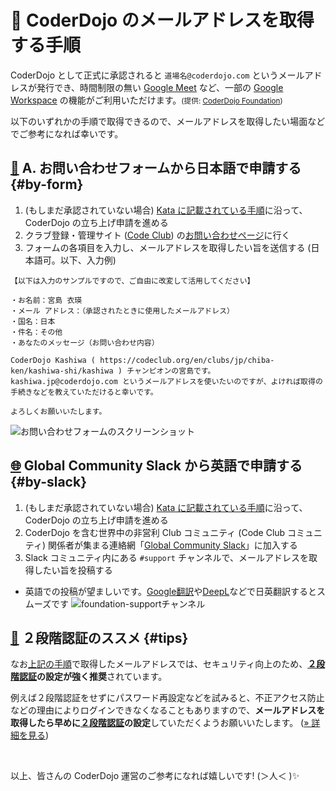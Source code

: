 # 📧 CoderDojo のメールアドレスを取得する手順

CoderDojo として正式に承認されると `道場名@coderdojo.com` というメールアドレスが発行でき、時間制限の無い [Google Meet](https://apps.google.com/intl/ja/meet/) など、一部の [Google Workspace](https://workspace.google.co.jp/intl/ja/) の機能がご利用いただけます。<small>(提供: <a href='https://codeclub.org/en/coderdojo-community'>CoderDojo Foundation</a>)</small>

以下のいずれかの手順で取得できるので、メールアドレスを取得したい場面などでご参考になれば幸いです。


## [📮](#by-form) A. お問い合わせフォームから日本語で申請する {#by-form}
1. (もしまだ承認されていない場合) [Kata に記載されている手順](/kata#startup)に沿って、CoderDojo の立ち上げ申請を進める
2. クラブ登録・管理サイト (<a href='https://codeclub.org/en/coderdojo-community'>Code Club</a>) の[お問い合わせページ](https://codeclub.org/ja/help#contact-form)に行く
3. フォームの各項目を入力し、メールアドレスを取得したい旨を送信する (日本語可。以下、入力例)

```
【以下は入力のサンプルですので、ご自由に改変して活用してください】

・お名前：宮島 衣瑛
・メール アドレス：（承認されたときに使用したメールアドレス）
・国名：日本
・件名：その他
・あなたのメッセージ（お問い合わせ内容）

CoderDojo Kashiwa ( https://codeclub.org/en/clubs/jp/chiba-ken/kashiwa-shi/kashiwa ) チャンピオンの宮島です。
kashiwa.jp@coderdojo.com というメールアドレスを使いたいのですが、よければ取得の手続きなどを教えていただけると幸いです。

よろしくお願いいたします。
```

![お問い合わせフォームのスクリーンショット](/docs/how-to-get-email.webp)


## [🌐](#by-slack) Global Community Slack から英語で申請する {#by-slack}
1. (もしまだ承認されていない場合) [Kata に記載されている手順](/kata#startup)に沿って、CoderDojo の立ち上げ申請を進める
2. CoderDojo を含む世界中の非営利 Club コミュニティ (Code Club コミュニティ) 関係者が集まる連絡網「[Global Community Slack](/kata#global-community-slack)」に加入する
3.  Slack コミュニティ内にある `#support` チャンネルで、メールアドレスを取得したい旨を投稿する
  - 英語での投稿が望ましいです。[Google翻訳](https://translate.google.co.jp/?hl=ja&sl=ja&tl=en&op=translate)や[DeepL](https://www.deepl.com/ja/translator)などで日英翻訳するとスムーズです
    ![foundation-supportチャンネル](https://i.gyazo.com/0931ccad2aacd0ad72e20d42913ad648.png)



## [📲️](#tips) ２段階認証のススメ {#tips}

なお[上記の手順](#instructions)で取得したメールアドレスでは、セキュリティ向上のため、**[２段階認証](https://www.google.com/search?q=２段階認証)の設定が強く推奨**されています。

例えば２段階認証をせずにパスワード再設定などを試みると、不正アクセス防止などの理由によりログインできなくなることもありますので、**メールアドレスを取得したら早めに[２段階認証](https://www.google.com/search?q=２段階認証)の設定**していただくようお願いいたします。 ([&raquo; 詳細を見る](https://www.facebook.com/share/p/19WsqfTdui/))

<br>

以上、皆さんの CoderDojo 運営のご参考になれば嬉しいです! (＞人＜ )✨






